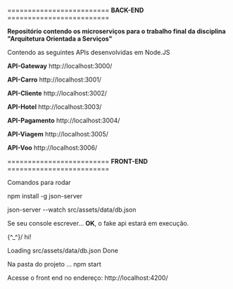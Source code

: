 ========================= **BACK-END** =========================

**Repositório contendo os microserviços para o trabalho final da disciplina "Arquitetura Orientada a Serviços"**

Contendo as seguintes APIs desenvolvidas em Node.JS

**API-Gateway** http://localhost:3000/

**API-Carro** http://localhost:3001/

**API-Cliente** http://localhost:3002/

**API-Hotel** http://localhost:3003/

**API-Pagamento** http://localhost:3004/

**API-Viagem** http://localhost:3005/

**API-Voo** http://localhost:3006/

========================= **FRONT-END** =========================

Comandos para rodar

npm install -g json-server

json-server --watch src/assets/data/db.json

Se seu console escrever... **OK**, o fake api estará em execução.

\{^_^}/ hi!

  Loading src/assets/data/db.json
  Done


Na pasta do projeto ...
npm start

Acesse o front end no endereço: http://localhost:4200/
